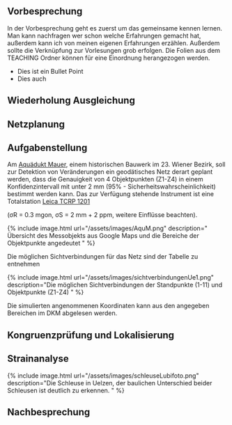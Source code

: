 ## Vorbesprechung

In der Vorbesprechung geht es zuerst um das gemeinsame kennen lernen. Man kann nachfragen wer schon welche Erfahrungen gemacht hat, außerdem kann ich von meinen eigenen Erfahrungen erzählen. Außerdem sollte die Verknüpfung zur Vorlesungen grob erfolgen. Die Folien aus dem TEACHING Ordner können für eine Einordnung herangezogen werden.

* Dies ist ein Bullet Point
* Dies auch

## Wiederholung Ausgleichung

## Netzplanung


## Aufgabenstellung

Am [Aquädukt Mauer](https://www.google.de/maps/place/Aqu%C3%A4dukt+Mauer/@48.1467942,16.2804054,217a,35y,332.44h,42.2t/data=!3m1!1e3!4m5!3m4!1s0x476da7a0a0883c2f:0xe9f67ac66c54cf60!8m2!3d48.1483008!4d16.2795108?hl=de), einem historischen Bauwerk im 23. Wiener Bezirk, soll zur Detektion von Veränderungen ein geodätisches Netz derart geplant
werden, dass die Genauigkeit von 4 Objektpunkten (Z1-Z4) in einem Konfidenzintervall mit unter 2 mm (95% - Sicherheitswahrscheinlichkeit)
bestimmt werden kann. Das zur Verfügung stehende Instrument ist eine Totalstation [Leica TCRP 1201](http://www.kankou.co.jp/en/kumonos/downloads/Leica_TPS1200+.pdf)

(σR = 0.3 mgon, σS = 2 mm + 2 ppm, weitere Einflüsse beachten). 

{% include image.html url="/assets/images/AquM.png" description=" Übersicht des Messobjekts aus Google Maps und die Bereiche der Objektpunkte angedeutet
" %}

Die möglichen Sichtverbindungen für das Netz sind der Tabelle zu entnehmen

{% include image.html url="/assets/images/sichtverbindungenUe1.png" description="Die möglichen Sichtverbindungen der Standpunkte (1-11) und Objektpunkte (Z1-Z4)
" %}

Die simulierten angenommenen Koordinaten kann aus den angegeben Bereichen im DKM abgelesen werden.



## Kongruenzprüfung und Lokalisierung

## Strainanalyse

{% include image.html url="/assets/images/schleuseLubifoto.png" description="Die Schleuse in Uelzen, der baulichen Unterschied beider Schleusen ist deutlich zu erkennen.
" %}


## Nachbesprechung
